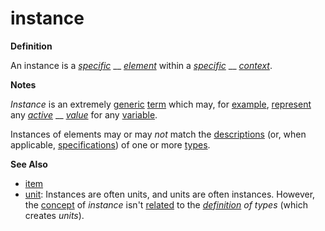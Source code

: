 # instance

**Definition**

An instance is a [_specific_](https://github.com/gcassel/Modular-Organization-Terminology/blob/master/terms/specific.md) __ [_element_](https://github.com/gcassel/Modular-Organization-Terminology/blob/master/terms/element.md) within a [_specific_](https://github.com/gcassel/Modular-Organization-Terminology/blob/master/terms/specific.md) __ [_context_](https://github.com/gcassel/Modular-Organization-Terminology/blob/master/terms/context.md).

**Notes**

_Instance_ is an extremely [generic](https://github.com/gcassel/Modular-Organization-Terminology/blob/master/terms/generic.md) [term](https://github.com/gcassel/Modular-Organization-Terminology/blob/master/terms/term.md) which may, for [example](https://github.com/gcassel/Modular-Organization-Terminology/blob/master/terms/example.md), [represent](https://github.com/gcassel/Modular-Organization-Terminology/blob/master/terms/represent.md) any [_active_](https://github.com/gcassel/Modular-Organization-Terminology/blob/master/terms/active.md) __ [_value_](https://github.com/gcassel/Modular-Organization-Terminology/blob/master/terms/value.md) for any [variable](https://github.com/gcassel/Modular-Organization-Terminology/blob/master/terms/variable.md).

Instances of elements may or may _not_ match the [descriptions](https://github.com/gcassel/Modular-Organization-Terminology/blob/master/terms/describe.md) (or, when applicable, [specifications](https://github.com/gcassel/Modular-Organization-Terminology/blob/master/terms/specification.md)) of one or more [types](https://github.com/gcassel/Modular-Organization-Terminology/blob/master/terms/type.md).

**See Also**

* [item](https://github.com/gcassel/Modular-Organization-Terminology/blob/master/terms/item.md)
* [unit](https://github.com/gcassel/Modular-Organization-Terminology/blob/master/terms/unit.md): Instances are often units, and units are often instances. However, the [concept](https://github.com/gcassel/Modular-Organization-Terminology/blob/master/terms/concept.md) of _instance_ isn't [related](https://github.com/gcassel/Modular-Organization-Terminology/blob/master/terms/relate.md) to the [_definition_](https://github.com/gcassel/Modular-Organization-Terminology/blob/master/terms/definition.md) _of types_ (which creates _units_).
